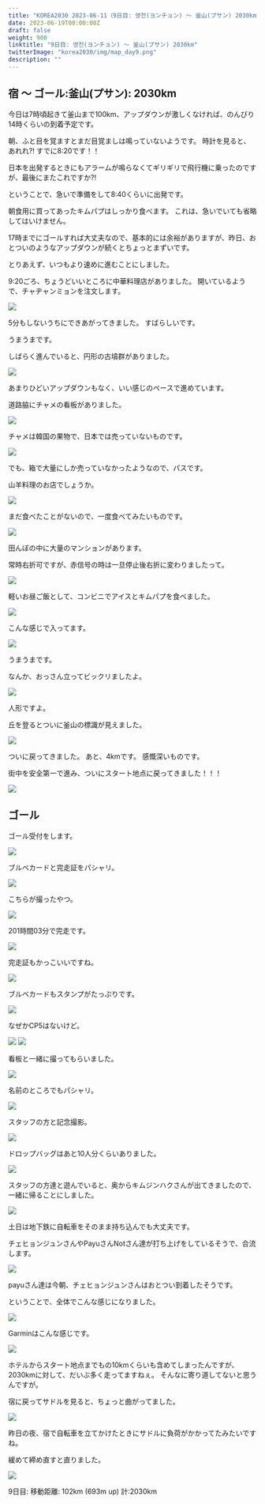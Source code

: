 ```yaml
---
title: "KOREA2030 2023-06-11（9日目: 영천(ヨンチョン) ～ 釜山(プサン) 2030km）"
date: 2023-06-19T00:00:00Z
draft: false
weight: 900
linktitle: "9日目: 영천(ヨンチョン) ～ 釜山(プサン) 2030km"
twitterImage: "korea2030/img/map_day9.png"
description: ""
---
```

## 宿 ～ ゴール:釜山(プサン): 2030km

今日は7時頃起きて釜山まで100km、アップダウンが激しくなければ、のんびり14時くらいの到着予定です。

朝、ふと目を覚ますとまだ目覚ましは鳴っていないようです。
時計を見ると、あれれ?!
すでに8:20です！！

日本を出発するときにもアラームが鳴らなくてギリギリで飛行機に乗ったのですが、最後にまたこれですか?!

ということで、急いで準備をして8:40くらいに出発です。

朝食用に買ってあったキムパプはしっかり食べます。
これは、急いでいても省略してはいけません。

17時までにゴールすれば大丈夫なので、基本的には余裕がありますが、昨日、おとついのようなアップダウンが続くとちょっとまずいです。

とりあえず、いつもより速めに進むことにしました。

9:20ごろ、ちょうどいいところに中華料理店がありました。
開いているようで、チャヂャンミョンを注文します。

![](../img/IMG_1943.JPG)


5分もしないうちにできあがってきました。
すばらしいです。

うまうまです。

しばらく進んでいると、円形の古墳群がありました。

![](../img/IMG_1944.JPG)

あまりひどいアップダウンもなく、いい感じのペースで進めています。

道路脇にチャメの看板がありました。

![](../img/IMG_1951.JPG)

チャメは韓国の果物で、日本では売っていないものです。

![](../img/IMG_1952.JPG)

でも、箱で大量にしか売っていなかったようなので、パスです。

山羊料理のお店でしょうか。

![](../img/IMG_1953.JPG)

まだ食べたことがないので、一度食べてみたいものです。

![](../img/IMG_1956.JPG)

田んぼの中に大量のマンションがあります。

常時右折可ですが、赤信号の時は一旦停止後右折に変わりましたって。

![](../img/IMG_1958.JPG)


軽いお昼ご飯として、コンビニでアイスとキムパプを食べました。

![](../img/IMG_1959.JPG)

こんな感じで入ってます。

![](../img/IMG_1961.JPG)

うまうまです。

なんか、おっさん立ってビックリましたよ。

![](../img/IMG_1963.JPG)

人形ですよ。

丘を登るとついに釜山の標識が見えました。

![](../img/IMG_1967.JPG)

ついに戻ってきました。
あと、4kmです。
感慨深いものです。

街中を安全第一で進み、ついにスタート地点に戻ってきました！！！

![](../img/IMG_0067.JPG)

## ゴール

ゴール受付をします。

![](../img/IMG_0070.JPG)

ブルベカードと完走証をパシャリ。

![](../img/IMG_0073.JPG)

こちらが撮ったやつ。

![](../img/IMG_1968.JPG)

201時間03分で完走です。

![](../img/IMG_1969.JPG)

完走証もかっこいいですね。

![](../img/IMG_1970.JPG)

ブルベカードもスタンプがたっぷりです。

![](../img/IMG_1971.JPG)

なぜかCP5はないけど。

![](../img/IMG_1972.JPG)
![](../img/IMG_1973.JPG)

看板と一緒に撮ってもらいました。

![](../img/IMG_1976.JPG)

名前のところでもパシャリ。

![](../img/IMG_1986.JPG)

スタッフの方と記念撮影。

![](../img/IMG_1990.JPG)

ドロップバッグはあと10人分くらいありました。

![](../img/IMG_1998.JPG)

スタッフの方達と遊んでいると、奥からキムジンハクさんが出てきましたので、一緒に帰ることにしました。

![](../img/IMG_1999.JPG)

土日は地下鉄に自転車をそのまま持ち込んでも大丈夫です。

チェヒョンジュンさんやPayuさんNotさん達が打ち上げをしているそうで、合流します。

![](../img/IMG_0079.JPG)

payuさん達は今朝、チェヒョンジュンさんはおとつい到着したそうです。

ということで、全体でこんな感じになりました。

![](../img/IMG_2024.JPG)

Garminはこんな感じです。

![](../img/IMG_2028.JPG)

ホテルからスタート地点までもの10kmくらいも含めてしまったんですが、2030kmに対して、だいぶ多く走ってますねぇ。
そんなに寄り道してないと思うんですが。

宿に戻ってサドルを見ると、ちょっと曲がってました。

![](../img/IMG_2046.JPG)

昨日の夜、宿で自転車を立てかけたときにサドルに負荷がかかってたみたいですね。

緩めて締め直すと直りました。

![](../img/map_day9.png)

9日目: 移動距離: 102km (693m up) 計:2030km
